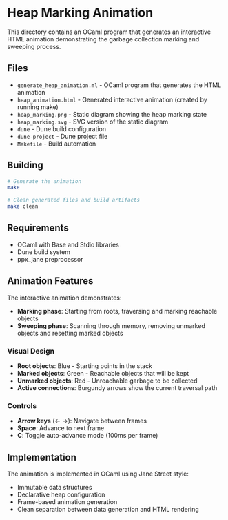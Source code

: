# Heap Marking Animation

This directory contains an OCaml program that generates an interactive HTML animation demonstrating the garbage collection marking and sweeping process.

## Files

- `generate_heap_animation.ml` - OCaml program that generates the HTML animation
- `heap_animation.html` - Generated interactive animation (created by running make)
- `heap_marking.png` - Static diagram showing the heap marking state
- `heap_marking.svg` - SVG version of the static diagram
- `dune` - Dune build configuration
- `dune-project` - Dune project file
- `Makefile` - Build automation

## Building

```bash
# Generate the animation
make

# Clean generated files and build artifacts
make clean
```

## Requirements

- OCaml with Base and Stdio libraries
- Dune build system
- ppx_jane preprocessor

## Animation Features

The interactive animation demonstrates:
- **Marking phase**: Starting from roots, traversing and marking reachable objects
- **Sweeping phase**: Scanning through memory, removing unmarked objects and resetting marked objects

### Visual Design

- **Root objects**: Blue - Starting points in the stack
- **Marked objects**: Green - Reachable objects that will be kept
- **Unmarked objects**: Red - Unreachable garbage to be collected
- **Active connections**: Burgundy arrows show the current traversal path

### Controls

- **Arrow keys** (← →): Navigate between frames
- **Space**: Advance to next frame
- **C**: Toggle auto-advance mode (100ms per frame)

## Implementation

The animation is implemented in OCaml using Jane Street style:
- Immutable data structures
- Declarative heap configuration
- Frame-based animation generation
- Clean separation between data generation and HTML rendering